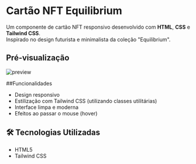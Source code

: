 # Cartão NFT Equilibrium

Um componente de cartão NFT responsivo desenvolvido com **HTML**, **CSS** e **Tailwind CSS**.  
Inspirado no design futurista e minimalista da coleção "Equilibrium".

## Pré-visualização

![preview](https://github.com/user-attachments/assets/7dbb2d69-55dd-42f5-8d5e-2ee21a5c924f)


##Funcionalidades
- Design responsivo
- Estilização com Tailwind CSS (utilizando classes utilitárias)
- Interface limpa e moderna
- Efeitos ao passar o mouse (hover)

## 🛠️ Tecnologias Utilizadas
- HTML5
- Tailwind CSS
